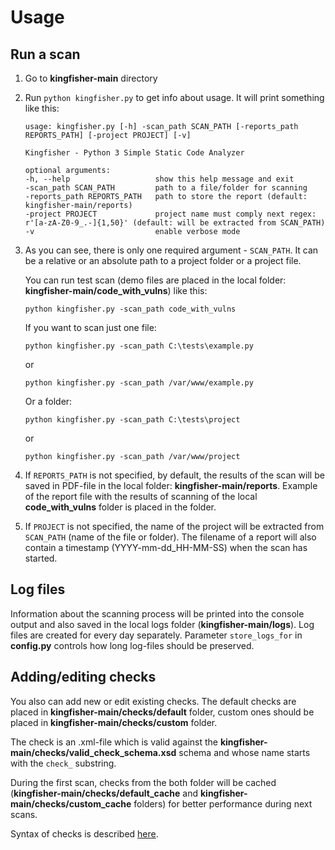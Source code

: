 # Usage

## Run a scan
1. Go to **kingfisher-main** directory
2. Run `python kingfisher.py` to get info about usage. It will print something like this:
    
    ```text
    usage: kingfisher.py [-h] -scan_path SCAN_PATH [-reports_path REPORTS_PATH] [-project PROJECT] [-v]

    Kingfisher - Python 3 Simple Static Code Analyzer

    optional arguments:
    -h, --help                   show this help message and exit
    -scan_path SCAN_PATH         path to a file/folder for scanning
    -reports_path REPORTS_PATH   path to store the report (default: kingfisher-main/reports)
    -project PROJECT             project name must comply next regex: r'[a-zA-Z0-9_.-]{1,50}' (default: will be extracted from SCAN_PATH)
    -v                           enable verbose mode
    ```

3. As you can see, there is only one required argument - `SCAN_PATH`. It can be a relative or an absolute path to a project folder or a project file. 

   You can run test scan (demo files are placed in the local folder: **kingfisher-main/code_with_vulns**) like this: 

    ```text
    python kingfisher.py -scan_path code_with_vulns
    ```

   If you want to scan just one file:

    ```text
    python kingfisher.py -scan_path C:\tests\example.py
    ```

   or

    ```text
    python kingfisher.py -scan_path /var/www/example.py
    ```

   Or a folder:

    ```text
    python kingfisher.py -scan_path C:\tests\project
    ```

   or

    ```text
    python kingfisher.py -scan_path /var/www/project
    ```

4. If `REPORTS_PATH` is not specified, by default, the results of the scan will be saved in PDF-file in the local folder: **kingfisher-main/reports**. Example of the report file with the results of scanning of the local **code_with_vulns** folder is placed in the folder.

5. If `PROJECT` is not specified, the name of the project will be extracted from `SCAN_PATH` (name of the file or folder). The filename of a report will also contain a timestamp (YYYY-mm-dd_HH-MM-SS) when the scan has started.

## Log files
Information about the scanning process will be printed into the console output and also saved in the local logs folder (**kingfisher-main/logs**). Log files are created for every day separately. Parameter `store_logs_for` in **config.py** controls how long log-files should be preserved.

## Adding/editing checks
You also can add new or edit existing checks. The default checks are placed in **kingfisher-main/checks/default** folder, custom ones should be placed in **kingfisher-main/checks/custom** folder.

The check is an .xml-file which is valid against the **kingfisher-main/checks/valid_check_schema.xsd** schema and whose name starts with the `check_` substring. 

During the first scan, checks from the both folder will be cached (**kingfisher-main/checks/default_cache** and **kingfisher-main/checks/custom_cache** folders) for better performance during next scans.

Syntax of checks is described [here](checks).
